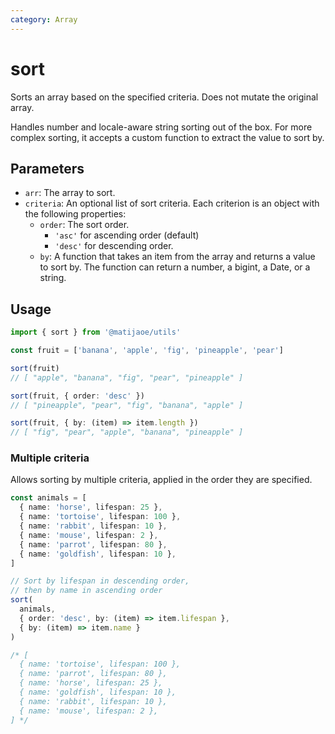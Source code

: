 ```yaml
---
category: Array
---
```


# sort

Sorts an array based on the specified criteria. Does not mutate the original array.

Handles number and locale-aware string sorting out of the box. For more complex sorting, it accepts a custom function to extract the value to sort by.

## Parameters
- `arr`: The array to sort.
- `criteria`: An optional list of sort criteria. Each criterion is an object with the following properties:
  - `order`: The sort order. 
    - `'asc'` for ascending order (default)
    - `'desc'` for descending order.
  - `by`: A function that takes an item from the array and returns a value to sort by. The function can return a number, a bigint, a Date, or a string.

## Usage

```ts
import { sort } from '@matijaoe/utils'

const fruit = ['banana', 'apple', 'fig', 'pineapple', 'pear']

sort(fruit)
// [ "apple", "banana", "fig", "pear", "pineapple" ]

sort(fruit, { order: 'desc' })
// [ "pineapple", "pear", "fig", "banana", "apple" ]

sort(fruit, { by: (item) => item.length })
// [ "fig", "pear", "apple", "banana", "pineapple" ]
```

### Multiple criteria

 Allows sorting by multiple criteria, applied in the order they are specified.


```ts
const animals = [
  { name: 'horse', lifespan: 25 },
  { name: 'tortoise', lifespan: 100 },
  { name: 'rabbit', lifespan: 10 },
  { name: 'mouse', lifespan: 2 },
  { name: 'parrot', lifespan: 80 },
  { name: 'goldfish', lifespan: 10 },
]

// Sort by lifespan in descending order,
// then by name in ascending order
sort(
  animals,
  { order: 'desc', by: (item) => item.lifespan },
  { by: (item) => item.name }
)

/* [
  { name: 'tortoise', lifespan: 100 },
  { name: 'parrot', lifespan: 80 },
  { name: 'horse', lifespan: 25 },
  { name: 'goldfish', lifespan: 10 },
  { name: 'rabbit', lifespan: 10 },
  { name: 'mouse', lifespan: 2 },
] */
```


